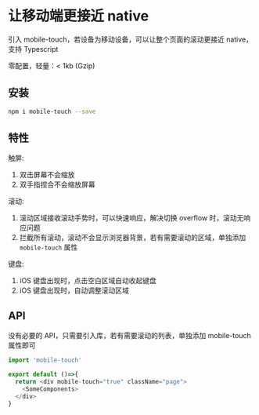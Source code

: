 # 让移动端更接近 native

引入 mobile-touch，若设备为移动设备，可以让整个页面的滚动更接近 native，支持 Typescript

零配置，轻量：< 1kb (Gzip)

## 安装

```sh
npm i mobile-touch --save
```

## 特性

触屏:

1. 双击屏幕不会缩放
2. 双手指捏合不会缩放屏幕

滚动:

1. 滚动区域接收滚动手势时，可以快速响应，解决切换 overflow 时，滚动无响应问题
2. 拦截所有滚动，滚动不会显示浏览器背景，若有需要滚动的区域，单独添加 `mobile-touch` 属性

键盘:

1. iOS 键盘出现时，点击空白区域自动收起键盘
2. iOS 键盘出现时，自动调整滚动区域

## API

没有必要的 API，只需要引入库，若有需要滚动的列表，单独添加 mobile-touch 属性即可

```js
import 'mobile-touch'

export default ()=>{
  return <div mobile-touch="true" className="page">
    <SomeComponents>
  </div>
}

```
